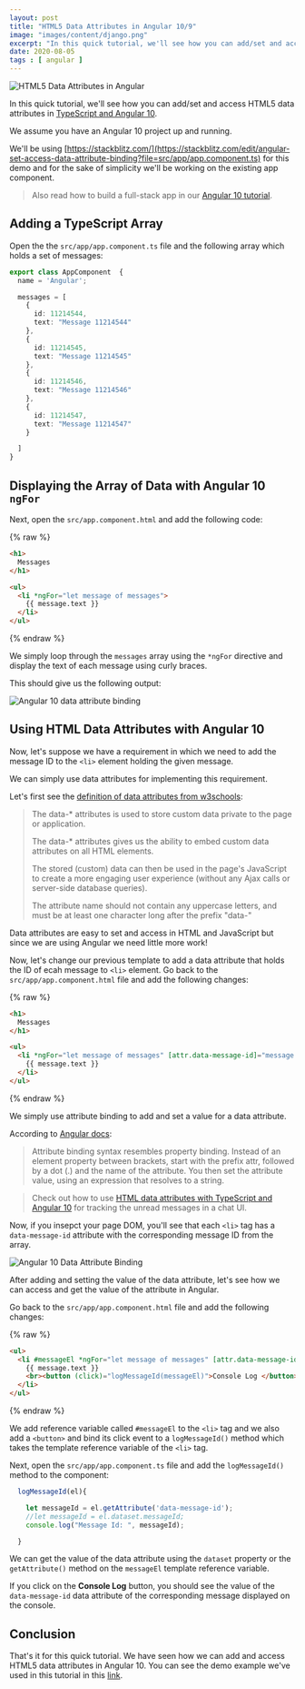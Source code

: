 ```yaml
---
layout: post
title: "HTML5 Data Attributes in Angular 10/9"
image: "images/content/django.png"
excerpt: "In this quick tutorial, we'll see how you can add/set and access HTML5 data attributes in Angular 10/9"
date: 2020-08-05 
tags : [ angular ]
---
```


![HTML5 Data Attributes in Angular](https://www.techiediaries.com/images/angular-html-data-attribute.png)


In this quick tutorial, we'll see how you can add/set and access HTML5 data attributes in [TypeScript and Angular 10](https://www.techiediaries.com/typescript-tutorial/).

We assume you have an Angular 10 project up and running.

We'll be using [https://stackblitz.com/](https://stackblitz.com/edit/angular-set-access-data-attribute-binding?file=src/app/app.component.ts) for this demo and for the sake of simplicity we'll be working on the existing app component.

> Also read how to build a full-stack app in our [Angular 10 tutorial](https://www.techiediaries.com/angular/angular-9-8-tutorial-by-example-rest-crud-apis-http-get-requests-with-httpclient/). 

## Adding a TypeScript Array

Open the the `src/app/app.component.ts` file and the following array which holds a set of messages:

```ts
export class AppComponent  {
  name = 'Angular';

  messages = [
    {
      id: 11214544,
      text: "Message 11214544"
    },
    {
      id: 11214545,
      text: "Message 11214545"
    },
    {
      id: 11214546,
      text: "Message 11214546"
    },
    {
      id: 11214547,
      text: "Message 11214547"
    }

  ]
}
```

## Displaying the Array of Data with Angular 10 `ngFor`

Next, open the `src/app.component.html` and add the following code:

{% raw %}
```html
<h1>
  Messages
</h1>

<ul>
  <li *ngFor="let message of messages">
    {{ message.text }}
  </li>
</ul>
``` 
{% endraw %}

We simply loop through the `messages` array using the `*ngFor` directive and display the text of each message using curly braces.

This should give us the following output:

![Angular 10 data attribute binding](https://www.diigo.com/file/image/bbccosoazoabpdccppzdqscaqcd/angular-set-access-data-attribute-binding+-+StackBlitz.jpg) 

## Using HTML Data Attributes with Angular 10

Now, let's suppose we have a requirement in which we need to add the message ID to the `<li>` element holding the given message.

We can simply use data attributes for implementing this requirement. 

Let's first see the [definition of data attributes from w3schools](https://www.w3schools.com/TagS/att_global_data.asp):

>The data-* attributes is used to store custom data private to the page or application.
>
>The data-* attributes gives us the ability to embed custom data attributes on all HTML elements.
>
>The stored (custom) data can then be used in the page's JavaScript to create a more engaging user experience (without any Ajax calls or server-side database queries).
>
>The attribute name should not contain any uppercase letters, and must be at least one character long after the prefix "data-"

Data attributes are easy to set and access in HTML and JavaScript but since we are using Angular we need little more work!

Now, let's change our previous template to add a data attribute that holds the ID of ecah message to `<li>` element. Go back to the `src/app/app.component.html` file and add the following changes:

{% raw %}
```html
<h1>
  Messages
</h1>

<ul>
  <li *ngFor="let message of messages" [attr.data-message-id]="message.id">
    {{ message.text }}
  </li>
</ul>
```
{% endraw %}

We simply use attribute binding to add and set a value for a data attribute.

According to [Angular docs](https://angular.io/guide/template-syntax):

>Attribute binding syntax resembles property binding. Instead of an element property between brackets, start with the prefix attr, followed by a dot (.) and the name of the attribute. You then set the attribute value, using an expression that resolves to a string.

> Check out how to use [HTML data attributes with TypeScript and Angular 10](https://www.techiediaries.com/angular/textarea-keydown-focusin-events/) for tracking the unread messages in a chat UI.

Now, if you insepct your page DOM, you'll see that each `<li>` tag has a `data-message-id` attribute with the corresponding message ID from the array.

![Angular 10 Data Attribute Binding](https://www.diigo.com/file/image/bbccosoazoabpddbrbzdqscaqse/Screenshot+from+2019-03-31+00-09-35.jpg?k=264adb26f4590a693a87b4654470d0dc)

After adding and setting the value of the data attribute, let's see how we can access and get the value of the attribute in Angular.

Go back to the `src/app/app.component.html` file and add the following changes:

{% raw %}
```html
<ul>
  <li #messageEl *ngFor="let message of messages" [attr.data-message-id]="message.id">
    {{ message.text }}
    <br><button (click)="logMessageId(messageEl)">Console Log </button>
  </li>
</ul>
```
{% endraw %}

We add reference variable called `#messageEl` to the `<li>` tag and we also add a `<button>` and bind its click event to a `logMessageId()` method which takes the template reference variable of the `<li>` tag.

Next, open the `src/app/app.component.ts` file and add the `logMessageId()` method to the component:

```ts
  logMessageId(el){

    let messageId = el.getAttribute('data-message-id');
    //let messageId = el.dataset.messageId;
    console.log("Message Id: ", messageId);

  }
```

We can get the value of the data attribute using the `dataset` property or the `getAttribute()` method on the `messageEl` template reference variable.

If you click on the **Console Log** button, you should see the value of the `data-message-id` data attribute of the corresponding message displayed on the console.


## Conclusion

That's it for this quick tutorial. We have seen how we can add and access HTML5 data attributes in Angular 10. You can see the demo example we've used in this tutorial in this [link](https://stackblitz.com/edit/angular-set-access-data-attribute-binding).









